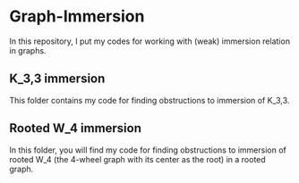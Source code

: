 # Graph-Immersion


In this repository, I put my codes for working with (weak) immersion relation in graphs.


## K_3,3 immersion
This folder contains my code for finding obstructions to immersion of K_3,3.

## Rooted W_4 immersion

In this folder, you will find my code for finding obstructions to immersion of rooted W_4
 (the 4-wheel graph with its center as the root) in a rooted graph.
